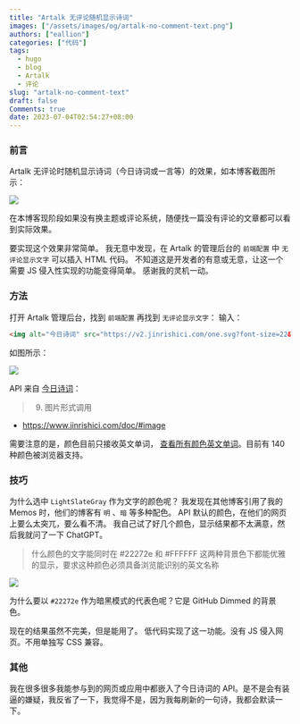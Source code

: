 ```yaml
---
title: "Artalk 无评论随机显示诗词"
images: ["/assets/images/og/artalk-no-comment-text.png"]
authors: ["eallion"]
categories: ["代码"]
tags: 
  - hugo
  - blog
  - Artalk
  - 评论
slug: "artalk-no-comment-text"
draft: false
Comments: true
date: 2023-07-04T02:54:27+08:00
---
```


### 前言

Artalk 无评论时随机显示诗词（今日诗词或一言等）的效果，如本博客截图所示：

![](/assets/images/posts/2023/07/artalk_no_comment_screenshot.png)

在本博客现阶段如果没有换主题或评论系统，随便找一篇没有评论的文章都可以看到实际效果。

要实现这个效果非常简单。
我无意中发现，在 Artalk 的管理后台的 `前端配置` 中 `无评论显示文字` 可以插入 HTML 代码。
不知道这是开发者的有意或无意，让这一个需要 JS 侵入性实现的功能变得简单。
感谢我的灵机一动。

### 方法

打开 Artalk 管理后台，找到 `前端配置` 再找到 `无评论显示文字`：
输入：

```html
<img alt="今日诗词" src="https://v2.jinrishici.com/one.svg?font-size=22&color=LightSlateGray">
```

如图所示：

![](/assets/images/posts/2023/07/no_comment_text.png)

API 来自 [今日诗词](https://www.jinrishici.com/)：

>9. 图片形式调用

- <https://www.jinrishici.com/doc/#image>

需要注意的是，颜色目前只接收英文单词， [查看所有颜色英文单词](https://www.w3school.com.cn/cssref/css_colors.asp)。目前有 140 种颜色被浏览器支持。

### 技巧

为什么选中 `LightSlateGray` 作为文字的颜色呢？
我发现在其他博客引用了我的 Memos 时，他们的博客有 `明` 、`暗` 等多种配色。
API 默认的颜色，在他们的网页上要么太突兀，要么看不清。
我自己试了好几个颜色，显示结果都不太满意，然后我就问了一下 ChatGPT。

> 什么颜色的文字能同时在 #22272e 和 #FFFFFF 这两种背景色下都能优雅的显示，要求这种颜色必须具备浏览能识别的英文名称

![](/assets/images/posts/2023/07/chatgpt_for_artalk_no_comment_color.png)

为什么要以 `#22272e` 作为暗黑模式的代表色呢？它是 GitHub Dimmed 的背景色。

现在的结果虽然不完美，但是能用了。
低代码实现了这一功能。没有 JS 侵入网页。不用单独写 CSS 兼容。

### 其他

我在很多很多我能参与到的网页或应用中都嵌入了今日诗词的 API。是不是会有装逼的嫌疑，我反省了一下，我觉得不是，因为我每刷新的一句诗，我都会默读一下。
